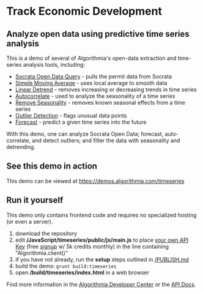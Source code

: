 # Track Economic Development

## Analyze open data using predictive time series analysis

This is a demo of several of Algorithmia's open-data extraction and time-series analysis tools, including:
* [Socrata Open Data Query](https://algorithmia.com/algorithms/marksskram/SocrataOpenDataQuery) - pulls the permit data from Socrata
* [Simple Moving Average](https://algorithmia.com/algorithms/timeseries/SimpleMovingAverage) - uses local average to smooth data
* [Linear Detrend](https://algorithmia.com/algorithms/timeseries/LinearDetrend) - removes increasing or decreasing trends in time series
* [Autocorrelate](https://algorithmia.com/algorithms/timeseries/AutoCorrelate) - used to analyze the seasonality of a time series
* [Remove Seasonality](https://algorithmia.com/algorithms/timeseries/RemoveSeasonality) - removes known seasonal effects from a time series
* [Outlier Detection](https://algorithmia.com/algorithms/timeseries/OutlierDetection) - flags unusual data points
* [Forecast](https://algorithmia.com/algorithms/timeseries/Forecast) - predict a given time series into the future

With this demo, one can analyze Socrata Open Data; forecast, auto-correlate, and detect outliers; and filter the data with seasonality and detrending.  

## See this demo in action

This demo can be viewed at https://demos.algorithmia.com/timeseries

## Run it yourself

This demo only contains frontend code and requires no specialized hosting (or even a server).
1. download the repository
2. edit **/JavaScript/timeseries/public/js/main.js** to place [your own API Key](https://algorithmia.com/user#credentials) (free [signup](https://algorithmia.com/?invite=ghsamples) w/ 5k credits monthly) in the line containing "Algorithmia.client()"
4. if you have not already, run the **setup** steps outlined in [/PUBLISH.md](../../PUBLISH.md)
5. build the demo: `grunt build:timeseries`
6. open **/build/timeseries/index.html** in a web browser

Find more information in the [Algorithmia Developer Center](http://developers.algorithmia.com) or the [API Docs](http://docs.algorithmia.com/).

